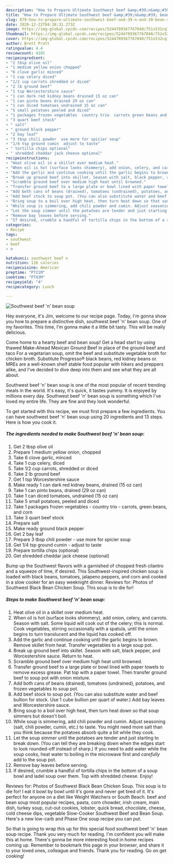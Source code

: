 ```yaml
---
description: "How to Prepare Ultimate Southwest beef &amp;#39;n&amp;#39; bean soup"
title: "How to Prepare Ultimate Southwest beef &amp;#39;n&amp;#39; bean soup"
slug: 879-how-to-prepare-ultimate-southwest-beef-and-39-n-and-39-bean-soup
date: 2020-12-22T04:38:31.273Z
image: https://img-global.cpcdn.com/recipes/5244789367767040/751x532cq70/southwest-beef-n-bean-soup-recipe-main-photo.jpg
thumbnail: https://img-global.cpcdn.com/recipes/5244789367767040/751x532cq70/southwest-beef-n-bean-soup-recipe-main-photo.jpg
cover: https://img-global.cpcdn.com/recipes/5244789367767040/751x532cq70/southwest-beef-n-bean-soup-recipe-main-photo.jpg
author: Brett Pratt
ratingvalue: 4.4
reviewcount: 4101
recipeingredient:
- "2 tbsp olive oil"
- "1 medium yellow onion chopped"
- "6 clove garlic minced"
- "1 cup celery diced"
- "1/2 cup carrots shredded or diced"
- "2 lb ground beef"
- "1 tsp Worcestershire sauce"
- "1 can dark red kidney beans drained 15 oz can"
- "1 can pinto beans drained 29 oz can"
- "1 can diced tomatoes undrained 15 oz can"
- "5 small potatoes peeled and diced"
- "1 packages frozen vegetables  country trio  carrots green beans and corn"
- "3 quart beef stock"
- " salt"
- " ground black pepper"
- "2 bay leaf"
- "3 tbsp chili powder  use more for spicier soup"
- "1/4 tsp ground cumin  adjust to taste"
- " tortilla chips optional"
- " shredded cheddar jack cheese optional"
recipeinstructions:
- "Heat olive oil in a skillet over medium heat."
- "When oil is hot (surface looks shimmery), add onion, celery, and carrots. Season with salt. Some liquid will cook out of the celery; this is normal. Cook vegetables, stirring occasionally with a spatula, until the onion begins to turn translucent and the liquid has cooked off."
- "Add the garlic and continue cooking until the garlic begins to brown. Remove skillet from heat. Transfer vegetables to a large soup pot."
- "Break up ground beef into skillet. Season with salt, black pepper, and Worcestershire sauce. Return to heat."
- "Scramble ground beef over medium high heat until browned."
- "Transfer ground beef to a large plate or bowl lined with paper towels to remove excess grease. Pat top with a paper towel. Then transfer ground beef to soup pot with onion mixture."
- "Add both cans of beans (drained), tomatoes (undrained), potatoes, and frozen vegetables to soup pot."
- "Add beef stock to soup pot. (You can also substitute water and beef bullion for stock. Use 1 cube bullion per quart of water.) Add bay leaves and Worcestershire sauce."
- "Bring soup to a boil over high heat, then turn heat down so that soup simmers but doesn&#39;t boil."
- "While soup is simmering, add chili powder and cumin. Adjust seasoning (salt, chili powder, cumin, etc.) to taste. You might need more salt than you think because the potatoes absorb quite a bit while they cook."
- "Let the soup simmer until the potatoes are tender and just starting to break down. (You can tell they are breaking down when the edges start to look rounded-off instead of sharp.) If you need to add water while the soup cooks, heat water to boiling in the microwave first and *carefully* add to the soup pot."
- "Remove bay leaves before serving."
- "If desired, crumble a handful of tortilla chips in the bottom of a soup bowl and ladel soup over them. Top with shredded cheese. Enjoy!"
categories:
- Recipe
tags:
- southwest
- beef
- n

katakunci: southwest beef n 
nutrition: 116 calories
recipecuisine: American
preptime: "PT21M"
cooktime: "PT43M"
recipeyield: "4"
recipecategory: Lunch

---
```



![Southwest beef &#39;n&#39; bean soup](https://img-global.cpcdn.com/recipes/5244789367767040/751x532cq70/southwest-beef-n-bean-soup-recipe-main-photo.jpg)

Hey everyone, it's Jim, welcome to our recipe page. Today, I'm gonna show you how to prepare a distinctive dish, southwest beef &#39;n&#39; bean soup. One of my favorites. This time, I'm gonna make it a little bit tasty. This will be really delicious.

Come home to a hearty beef and bean soup! Get a head start by using thawed Make-Ahead Mexican Ground Beef in place of the ground beef and taco For a vegetarian soup, omit the beef and substitute vegetable broth for chicken broth. Substitute Progresso® black beans, red kidney beans or. MREs are a well-known shelf stable food popular with hikers and preppers alike, and I&#39;ve decided to dive deep into them and see what they are all about.

Southwest beef &#39;n&#39; bean soup is one of the most popular of recent trending meals in the world. It's easy, it's quick, it tastes yummy. It is enjoyed by millions every day. Southwest beef &#39;n&#39; bean soup is something which I've loved my entire life. They are fine and they look wonderful.


To get started with this recipe, we must first prepare a few ingredients. You can have southwest beef &#39;n&#39; bean soup using 20 ingredients and 13 steps. Here is how you cook it.

<!--inarticleads1-->

##### The ingredients needed to make Southwest beef &#39;n&#39; bean soup:

1. Get 2 tbsp olive oil
1. Prepare 1 medium yellow onion, chopped
1. Take 6 clove garlic, minced
1. Take 1 cup celery, diced
1. Take 1/2 cup carrots, shredded or diced
1. Take 2 lb ground beef
1. Get 1 tsp Worcestershire sauce
1. Make ready 1 can dark red kidney beans, drained (15 oz can)
1. Take 1 can pinto beans, drained (29 oz can)
1. Take 1 can diced tomatoes, undrained (15 oz can)
1. Take 5 small potatoes, peeled and diced
1. Take 1 packages frozen vegetables - country trio - carrots, green beans, and corn
1. Take 3 quart beef stock
1. Prepare  salt
1. Make ready  ground black pepper
1. Get 2 bay leaf
1. Prepare 3 tbsp chili powder - use more for spicier soup
1. Get 1/4 tsp ground cumin - adjust to taste
1. Prepare  tortilla chips (optional)
1. Get  shredded cheddar jack cheese (optional)


Bump up the Southwest flavors with a garnished of chopped fresh cilantro and a squeeze of lime, if desired. This Southwest-inspired chicken soup is loaded with black beans, tomatoes, jalapeno peppers, and corn and cooked in a slow cooker for an easy weeknight dinner. Reviews for: Photos of Southwest Black Bean Chicken Soup. This soup is to die for! 

<!--inarticleads2-->

##### Steps to make Southwest beef &#39;n&#39; bean soup:

1. Heat olive oil in a skillet over medium heat.
1. When oil is hot (surface looks shimmery), add onion, celery, and carrots. Season with salt. Some liquid will cook out of the celery; this is normal. Cook vegetables, stirring occasionally with a spatula, until the onion begins to turn translucent and the liquid has cooked off.
1. Add the garlic and continue cooking until the garlic begins to brown. Remove skillet from heat. Transfer vegetables to a large soup pot.
1. Break up ground beef into skillet. Season with salt, black pepper, and Worcestershire sauce. Return to heat.
1. Scramble ground beef over medium high heat until browned.
1. Transfer ground beef to a large plate or bowl lined with paper towels to remove excess grease. Pat top with a paper towel. Then transfer ground beef to soup pot with onion mixture.
1. Add both cans of beans (drained), tomatoes (undrained), potatoes, and frozen vegetables to soup pot.
1. Add beef stock to soup pot. (You can also substitute water and beef bullion for stock. Use 1 cube bullion per quart of water.) Add bay leaves and Worcestershire sauce.
1. Bring soup to a boil over high heat, then turn heat down so that soup simmers but doesn&#39;t boil.
1. While soup is simmering, add chili powder and cumin. Adjust seasoning (salt, chili powder, cumin, etc.) to taste. You might need more salt than you think because the potatoes absorb quite a bit while they cook.
1. Let the soup simmer until the potatoes are tender and just starting to break down. (You can tell they are breaking down when the edges start to look rounded-off instead of sharp.) If you need to add water while the soup cooks, heat water to boiling in the microwave first and *carefully* add to the soup pot.
1. Remove bay leaves before serving.
1. If desired, crumble a handful of tortilla chips in the bottom of a soup bowl and ladel soup over them. Top with shredded cheese. Enjoy!


Reviews for: Photos of Southwest Black Bean Chicken Soup. This soup is to die for! I eat it bowl by bowl until it&#39;s gone and never get tired of it. It&#39;s perfect for anyone on a diet like Weight Watchers or South Beach. beef and bean soup most popular recipes, pasta, corn chowder, irish cream, main dish, turkey soup, cut-out cookies, lobster, quick bread, chocolate, cheese, cold cheese dips, vegetable Slow-Cooker Southwest Beef and Bean Soup. Here&#39;s a new low-carb and Phase One soup recipe you can put. 

So that is going to wrap this up for this special food southwest beef &#39;n&#39; bean soup recipe. Thank you very much for reading. I'm confident you will make this at home. There's gonna be more interesting food in home recipes coming up. Remember to bookmark this page in your browser, and share it to your loved ones, colleague and friends. Thank you for reading. Go on get cooking!
